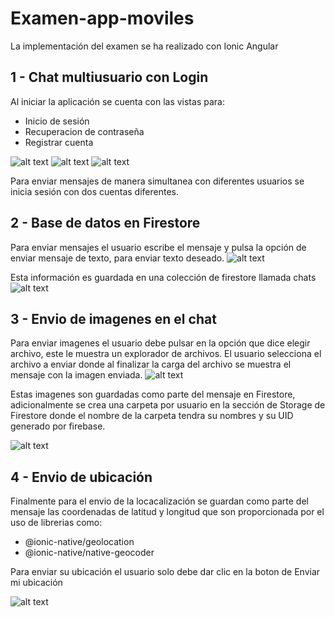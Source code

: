 # Examen-app-moviles

La implementación del examen se ha realizado con Ionic Angular 

## 1 - Chat multiusuario con Login

Al iniciar la aplicación se cuenta con las vistas para: 
- Inicio de sesión 
- Recuperacion de contraseña 
- Registrar cuenta 



![alt text](https://raw.githubusercontent.com/CarlosMaldonado1998/Examen-app-moviles/master/imagenes/login.png)
![alt text](https://raw.githubusercontent.com/CarlosMaldonado1998/Examen-app-moviles/master/imagenes/recover.png)
![alt text](https://raw.githubusercontent.com/CarlosMaldonado1998/Examen-app-moviles/master/imagenes/register.png)

Para enviar mensajes de manera  simultanea con diferentes usuarios se inicia sesión con dos cuentas diferentes. 


## 2 - Base de datos en Firestore 

Para enviar mensajes el usuario escribe el mensaje y pulsa la opción de enviar mensaje de texto, para enviar texto deseado. 
![alt text](https://raw.githubusercontent.com/CarlosMaldonado1998/Examen-app-moviles/master/imagenes/sendMessage.png)

Esta información es guardada en una colección de firestore llamada chats 
![alt text](https://raw.githubusercontent.com/CarlosMaldonado1998/Examen-app-moviles/master/imagenes/database.png)


## 3 - Envio de imagenes en el chat 

Para enviar imagenes el usuario debe pulsar en la opción que dice elegir archivo, este le muestra un explorador de archivos. El 
usuario selecciona el archivo a enviar donde al finalizar la carga del archivo se muestra el mensaje con la imagen enviada. 
![alt text](https://raw.githubusercontent.com/CarlosMaldonado1998/Examen-app-moviles/master/imagenes/sendImage.png)

Estas imagenes son guardadas como parte del mensaje en Firestore, adicionalmente se crea una carpeta por usuario en la sección de Storage de Firestore 
donde el nombre de la carpeta tendra su nombres y su UID generado por firebase. 

![alt text](https://raw.githubusercontent.com/CarlosMaldonado1998/Examen-app-moviles/master/imagenes/storagebyUser.png)


## 4 - Envio de ubicación 

Finalmente para el envio de la locacalización se guardan como parte del mensaje las coordenadas de latitud y longitud que son proporcionada por el uso de librerias como:
- @ionic-native/geolocation
- @ionic-native/native-geocoder

Para enviar su ubicación el usuario solo debe dar clic en la boton de Enviar mi ubicación 

![alt text](https://raw.githubusercontent.com/CarlosMaldonado1998/Examen-app-moviles/master/imagenes/sendLocation.png)




